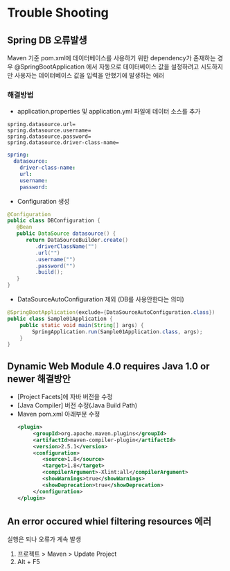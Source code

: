 # Trouble Shooting

## Spring DB 오류발생

Maven 기준 pom.xml에 데이터베이스를 사용하기 위한 dependency가 존재하는 경우 @SpringBootApplication 에서 자동으로 데이터베이스 값을 설정하려고 시도하지만 사용자는 데이터베이스 값을 입력을 안했기에 발생하는 에러

### 해결방법

- application.properties 및 application.yml 파일에 데이터 소스를 추가

```properties
spring.datasource.url=
spring.datasource.username=
spring.datasource.password=
spring.datasource.driver-class-name=
```

```yml
spring:
  datasource:
    driver-class-name:
    url:
    username:
    password:
```

- Configuration 생성

```java
@Configuration
public class DBConfiguration {
   @Bean
   public DataSource datasource() {
      return DataSourceBuilder.create()
         .driverClassName("")
         .url("")
         .username("")
         .password("")
         .build();
   }
}
```

- DataSourceAutoConfiguration 제외 (DB를 사용안한다는 의미)

```java
@SpringBootApplication(exclude={DataSourceAutoConfiguration.class})
public class Sample01Application {
    public static void main(String[] args) {
    	SpringApplication.run(Sample01Application.class, args);
    }
}
```

## Dynamic Web Module 4.0 requires Java 1.0 or newer 해결방안

- [Project Facets]에 자바 버전을 수정
- [Java Compiler] 버전 수정(Java Build Path)
- Maven pom.xml 아래부분 수정
  ```xml
  <plugin>
       <groupId>org.apache.maven.plugins</groupId>
       <artifactId>maven-compiler-plugin</artifactId>
       <version>2.5.1</version>
       <configuration>
          <source>1.8</source>
          <target>1.8</target>
          <compilerArgument>-Xlint:all</compilerArgument>
          <showWarnings>true</showWarnings>
          <showDeprecation>true</showDeprecation>
       </configuration>
  </plugin>
  ```

## An error occured whiel filtering resources 에러

실행은 되나 오류가 계속 발생

1. 프로젝트 > Maven > Update Project
2. Alt + F5
